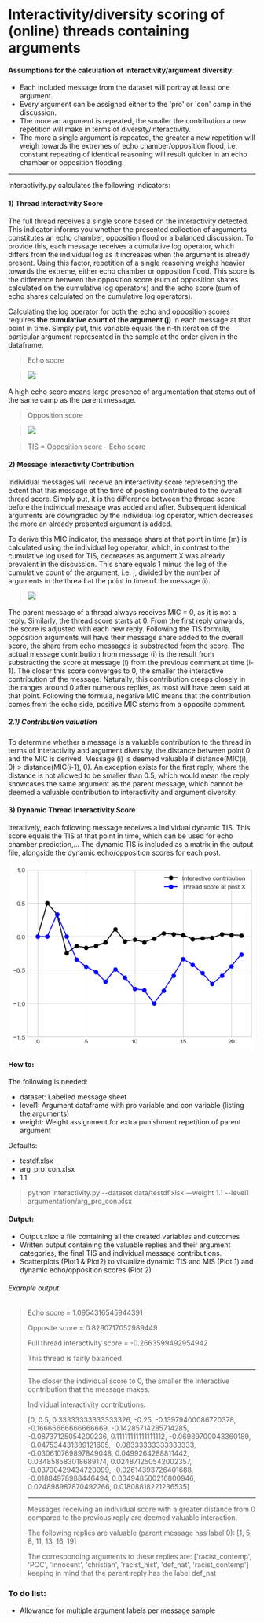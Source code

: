 # Interactivity/diversity scoring of (online) threads containing arguments

#### Assumptions for the calculation of interactivity/argument diversity:
* Each included message from the dataset will portray at least one argument.
* Every argument can be assigned either to the 'pro' or 'con' camp in the discussion.
* The more an argument is repeated, the smaller the contribution a new repetition will make in terms of diversity/interactivity.
* The more a single argument is repeated, the greater a new repetition will weigh towards the extremes of echo chamber/opposition flood, i.e. constant repeating of identical reasoning will result quicker in an echo chamber or opposition flooding.

________________________________________________________________________________________________________________________________________________



Interactivity.py calculates the following indicators:


#### 1) Thread Interactivity Score

The full thread receives a single score based on the interactivity detected. This indicator informs you whether the presented collection of arguments constitutes an echo chamber, opposition flood or a balanced discussion. 
To provide this, each message receives a cumulative log operator, which differs from the individual log as it increases when the argument is already present. Using this factor, repetition of a single reasoning weighs heavier towards the extreme, either echo chamber or opposition flood.
This score is the difference between the opposition score (sum of opposition shares calculated on the cumulative log operators) and the echo score (sum of echo shares calculated on the cumulative log operators).

Calculating the log operator for both the echo and opposition scores requires **the cumulative count of the argument (j)** in each message at that point in time. Simply put, this variable equals the n-th iteration of the particular argument represented in the sample at the order given in the dataframe.

> Echo score

> <img src="https://latex.codecogs.com/gif.latex?\forall&space;x_{i}&space;\in&space;thread(X)&space;\mid&space;level1(x_{i})&space;=&space;level1(x_{0}),&space;\sum_{i=0}^{n}&space;\frac{(j(x_{i})-log(j(x_{i}))}{N}" />

A high echo score means large presence of argumentation that stems out of the same camp as the parent message. 

> Opposition score 

> <img src="https://latex.codecogs.com/gif.latex?\forall&space;x_{i}&space;\in&space;thread(X)&space;\mid&space;level1(x_{i})&space;\neq&space;level1(x_{0}),&space;\sum_{i=0}^{n}&space;\frac{(j(x_{i})-log(j(x_{i}))}{N}" />


> TIS = Opposition score - Echo score


#### 2) Message Interactivity Contribution

Individual messages will receive an interactivity score representing the extent that this message at the time of posting contributed to the overall thread score. Simply put, it is the difference between the thread score before the individual message was added and after. Subsequent identical arguments are downgraded by the individual log operator, which decreases the more an already presented argument is added. 

To derive this MIC indicator, the message share at that point in time (m) is calculated using the individual log operator, which, in contrast to the cumulative log used for TIS, decreases as argument X was already prevalent in the discussion. This share equals 1 minus the log of the cumulative count of the argument, i.e. j, divided by the number of arguments in the thread at the point in time of the message (i).

> <img src="https://latex.codecogs.com/gif.latex?\forall&space;x_{i}&space;\mid&space;i>0,&space;m_{i}=&space;\frac{(1-log(x_{i})))}{i}" />

The parent message of a thread always receives MIC = 0, as it is not a reply. Similarly, the thread score starts at 0. From the first reply onwards, the score is adjusted with each new reply. Following the TIS formula, opposition arguments will have their message share added to the overall score, the share from echo messages is substracted from the score. The actual message contribution from message (i) is the result from substracting the score at message (i) from the previous comment at time (i-1). The closer this score converges to 0, the smaller the interactive contribution of the message. Naturally, this contribution creeps closely in the ranges around 0 after numerous replies, as most will have been said at that point. Following the formula, negative MIC means that the contribution comes from the echo side, positive MIC stems from a opposite comment.

##### 2.1) Contribution valuation

To determine whether a message is a valuable contribution to the thread in terms of interactivity and argument diversity, the distance between point 0 and the MIC is derived. Message (i) is deemed valuable if distance(MIC(i), 0) > distance(MIC(i-1), 0). An exception exists for the first reply, where the distance is not allowed to be smaller than 0.5, which would mean the reply showcases the same argument as the parent message, which cannot be deemed a valuable contribution to interactivity and argument diversity. 


#### 3) Dynamic Thread Interactivity Score

Iteratively, each following message receives a individual dynamic TIS. This score equals the TIS at that point in time, which can be used for echo chamber prediction,...
The dynamic TIS is included as a matrix in the output file, alongside the dynamic echo/opposition scores for each post.

![alt text](https://github.com/Cwaterschoot/Interactivity_scoring/blob/main/Plots/plot1.png)

#### How to:

The following is needed:
* dataset: Labelled message sheet
* level1: Argument dataframe with pro variable and con variable (listing the arguments)
* weight: Weight assignment for extra punishment repetition of parent argument

Defaults:
* testdf.xlsx
* arg_pro_con.xlsx
* 1.1

> python interactivity.py --dataset data/testdf.xlsx --weight 1.1 --level1 argumentation/arg_pro_con.xlsx

#### Output:
* Output.xlsx: a file containing all the created variables and outcomes
* Written output containing the valuable replies and their argument categories, the final TIS and individual message contributions.
* Scatterplots (Plot1 & Plot2) to visualize dynamic TIS and MIS (Plot 1) and dynamic echo/opposition scores (Plot 2)


###### Example output:
<blockquote>

Echo score = 1.0954316545944391
  
Opposite score = 0.8290717052989449

Full thread interactivity score = -0.2663599492954942 

This thread is fairly balanced.
****************************************************************************************************
The closer the individual score to 0, the smaller the interactive contribution that the message makes. 

Individual interactivity contributions:

 [0, 0.5, 0.33333333333333326, -0.25, -0.13979400086720378, -0.16666666666666669, -0.14285714285714285, -0.08737125054200236, 0.11111111111111112, -0.06989700043360189, -0.047534431389121605, -0.08333333333333333, -0.030610769897849048, 0.0499264288811442, 0.034858583018689174, 0.024871250542002357, -0.03700429434720099, -0.02614393726401688, -0.01884978988446494, 0.034948500216800946, 0.024898987870492266, 0.01808818221236535]
****************************************************************************************************
Messages receiving an individual score with a greater distance from 0 compared to the previous reply are deemed valuable interaction. 

The following replies are valuable (parent message has label 0): [1, 5, 8, 11, 13, 16, 19] 

The corresponding arguments to these replies are: ['racist_contemp', 'POC', 'innocent', 'christian', 'racist_hist', 'def_nat', 'racist_contemp'] 
 keeping in mind that the parent reply has the label def_nat
 </blockquote>



### To do list:
* Allowance for multiple argument labels per message sample 
